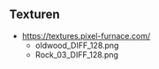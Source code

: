 ## Texturen
- https://textures.pixel-furnace.com/
    - oldwood_DIFF_128.png
    - Rock_03_DIFF_128.png

